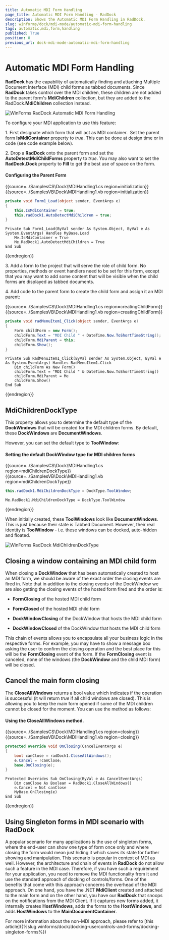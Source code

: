 ```yaml
---
title: Automatic MDI Form Handling
page_title: Automatic MDI Form Handling - RadDock
description: Shows the Automatic MDI Form Handling in RadDock.
slug: winforms/dock/mdi-mode/automatic-mdi-form-handling
tags: automatic,mdi,form,handling
published: True
position: 0
previous_url: dock-mdi-mode-automatic-mdi-form-handling
---
```


# Automatic MDI Form Handling 

__RadDock__ has the capability of automatically finding and attaching Multiple Document Interface (MDI) child forms as tabbed documents. Since __RadDock__ takes control over the MDI children, these children are not added to the parent form's **MdiChildren** collection, but they are added to the RadDock.**MdiChildren** collection instead.

![WinForms RadDock Automatic MDI Form Handling](images/dock-mdi-mode-automatic-mdi-form-handling001.png)

To configure your MDI application to use this feature:

1\. First designate which form that will act as MDI container.  Set the parent form __IsMdiContainer__ property to *true*. This can be done at design time or in code (see code example below).
          

2\. Drop a __RadDock__ onto the parent form and set the __AutoDetectMdiChildForms__ property to *true*. You may also want to set the __RadDock.Dock__ property to __Fill__ to get the best use of space on the form.
	
#### Configuring the Parent Form 

{{source=..\SamplesCS\Dock\MDIHandling1.cs region=initialization}} 
{{source=..\SamplesVB\Dock\MDIHandling1.vb region=initialization}} 

````C#
private void Form1_Load(object sender, EventArgs e)
{
    this.IsMdiContainer = true;
    this.radDock1.AutoDetectMdiChildren = true;
}

````
````VB.NET
Private Sub Form1_Load(ByVal sender As System.Object, ByVal e As System.EventArgs) Handles MyBase.Load
    Me.IsMdiContainer = True
    Me.RadDock1.AutoDetectMdiChildren = True
End Sub

````

{{endregion}} 
 

3\. Add a form to the project that will serve the role of child form. No properties, methods or event handlers need to be set for this form, except that you may want to add some content that will be visible when the child forms are displayed as tabbed documents.

4\. Add code to the parent form to create the child form and assign it an MDI parent: 

{{source=..\SamplesCS\Dock\MDIHandling1.cs region=creatingChildForm}} 
{{source=..\SamplesVB\Dock\MDIHandling1.vb region=creatingChildForm}} 

````C#
private void radMenuItem1_Click(object sender, EventArgs e)
{
    Form childForm = new Form();
    childForm.Text = "MDI Child " + DateTime.Now.ToShortTimeString();
    childForm.MdiParent = this;
    childForm.Show();
}

````
````VB.NET
Private Sub RadMenuItem1_Click(ByVal sender As System.Object, ByVal e As System.EventArgs) Handles RadMenuItem1.Click
    Dim childForm As New Form()
    childForm.Text = "MDI Child " & DateTime.Now.ToShortTimeString()
    childForm.MdiParent = Me
    childForm.Show()
End Sub

````

{{endregion}}  

## MdiChildrenDockType

This property allows you to determine the default type of the **DockWindows** that will be created for the MDI children forms. By default, these **DockWindows** are **DocumentWindows**. 
 
However, you can set the default type to **ToolWindow**:

#### Setting the default DockWindow type for MDI children forms  

{{source=..\SamplesCS\Dock\MDIHandling1.cs region=mdiChildrenDockType}} 
{{source=..\SamplesVB\Dock\MDIHandling1.vb region=mdiChildrenDockType}} 

````C#
this.radDock1.MdiChildrenDockType = DockType.ToolWindow;

````
````VB.NET
Me.RadDock1.MdiChildrenDockType = DockType.ToolWindow

````

{{endregion}}  

When initially created, these **ToolWindows** look like **DocumentWindows**. This is just because their state is Tabbed Document. However, their real identity is **ToolWindow** - i.e. these windows can be docked, auto-hidden and floated. 

![WinForms RadDock MdiChildrenDockType](images/dock-mdi-mode-automatic-mdi-form-handling002.png)

## Closing a window containing an MDI child form

When closing a **DockWindow** that has been automatically created to host an MDI form, we should be aware of the exact order the closing events are fired in. Note that in addition to the closing events of the DockWindow we are also getting the closing events of the hosted form fired and the order is:
      
* __FormClosing__ of the hosted MDI child form
            
* __FormClosed__ of the hosted MDI child form
            
* __DockWindowClosing__ of the DockWindow that hosts the MDI child form
            
* __DockWindowClosed__ of the DockWindow that hosts the MDI child form
            
This chain of events allows you to encapsulate all your business logic in the respective forms. For example, you may have to show a message box asking the user to confirm the closing operation and the best place for this will be the **FormClosing** event of the form. If the **FormClosing** event is canceled, none of the windows (the **DockWindow** and the child MDI form) will be closed.      
        
## Cancel the main form closing

The __CloseAllWindows__ returns a bool value which indicates if the operation is successful (it will return *true* if all child windows are closed). This is allowing you to keep the main form opened if some of the MDI children cannot be closed for the moment. You can use the method as follows:       

#### Using the CloseAllWindows method. 
{{source=..\SamplesCS\Dock\MDIHandling1.cs region=closing}} 
{{source=..\SamplesVB\Dock\MDIHandling1.vb region=closing}} 

````C#
protected override void OnClosing(CancelEventArgs e)
{
    bool canClose = radDock1.CloseAllWindows();
    e.Cancel = !canClose;
    base.OnClosing(e);
}

````
````VB.NET
Protected Overrides Sub OnClosing(ByVal e As CancelEventArgs)
    Dim canClose As Boolean = RadDock1.CloseAllWindows()
    e.Cancel = Not canClose
    MyBase.OnClosing(e)
End Sub

````

{{endregion}} 
 
## Using Singleton forms in MDI scenario with RadDock

A popular scenario for many applications is the use of singleton forms, where the end-user can show one type of form once only and where closing the form would mean just hiding it which saves its state for further showing and manipulation. This scenario is popular in context of MDI as well. However, the architecture and chain of events in __RadDock__ do not allow such a feature in the MDI case. Therefore, if you have such a requirement for your application, you need to remove the MDI functionality from it and use the standard approach of docking of controls/forms. One of the benefits that come with this approach concerns the overhead of the MDI approach. On one hand, you have the .NET **MdiClient** created and attached to the main form and on the other hand, you have our __RadDock__ that snoops on the notifications from the MDI Client. If it captures new forms added, it internally creates **HostWindows**, adds the forms to the **HostWindows**, and adds **HostWindows** to the **MainDocumentContainer**. 

For more information about the non-MDI approach, please refer to [this article]({%slug winforms/dock/docking-usercontrols-and-forms/docking-singleton-forms%})
